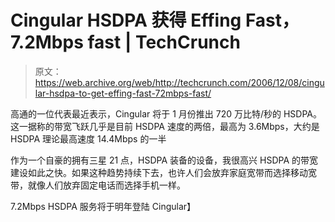 # Cingular HSDPA 获得 Effing Fast，7.2Mbps fast | TechCrunch

> 原文：<https://web.archive.org/web/http://techcrunch.com/2006/12/08/cingular-hsdpa-to-get-effing-fast-72mbps-fast/>

高通的一位代表最近表示，Cingular 将于 1 月份推出 720 万比特/秒的 HSDPA。这一据称的带宽飞跃几乎是目前 HSDPA 速度的两倍，最高为 3.6Mbps，大约是 HSDPA 理论最高速度 14.4Mbps 的一半

作为一个自豪的拥有三星 21 点，HSDPA 装备的设备，我很高兴 HSDPA 的带宽建设如此之快。如果这种趋势持续下去，也许人们会放弃家庭宽带而选择移动宽带，就像人们放弃固定电话而选择手机一样。

7.2Mbps HSDPA 服务将于明年登陆 Cingular】